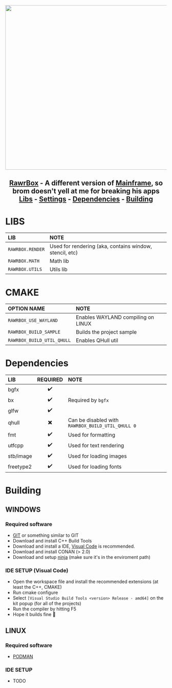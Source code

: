 <p align="center">
  <img src="https://i.rawr.dev/caw_sleep.png" width=512 /><br/>
</p>

<h2>
	<p align="center">
		<a href="https://github.com/MythicalRawr/rawrbox">RawrBox</a> - A different version of <a href="https://github.com/Goofy-Penguin/Mainframe">Mainframe</a>, so brom doesn't yell at me for breaking his apps<br/>
		<a href="#LIBS">Libs</a> -
		<a href="#CMAKE">Settings</a> -
		<a href="#Dependencies">Dependencies</a> -
		<a href="#Building">Building</a>
	</p>
</h2>

# LIBS

| LIB              | NOTE                                                    |
| :--------------- | :------------------------------------------------------ |
| `RAWRBOX.RENDER` | Used for rendering (aka, contains window, stencil, etc) |
| `RAWRBOX.MATH`   | Math lib                                                |
| `RAWRBOX.UTILS`  | Utils lib                                               |

# CMAKE

| OPTION NAME                | NOTE                               |
| :------------------------- | :--------------------------------- |
| `RAWRBOX_USE_WAYLAND`      | Enables WAYLAND compiling on LINUX |
| `RAWRBOX_BUILD_SAMPLE`     | Builds the project sample          |
| `RAWRBOX_BUILD_UTIL_QHULL` | Enables QHull util                 |

# Dependencies

| LIB       | REQUIRED | NOTE                                              |
| :-------- | :------: | :------------------------------------------------ |
| bgfx      |    ✔️    |                                                   |
| bx        |    ✔️    | Required by `bgfx`                                |
| glfw      |    ✔️    |                                                   |
| qhull     |    ✖️    | Can be disabled with `RAWRBOX_BUILD_UTIL_QHULL 0` |
| fmt       |    ✔️    | Used for formatting                               |
| utfcpp    |    ✔️    | Used for text rendering                           |
| stb/image |    ✔️    | Used for loading images                           |
| freetype2 |    ✔️    | Used for loading fonts                            |

# Building

## WINDOWS

### Required software

-   [GIT](https://git-scm.com/) or something similar to GIT
-   Download and install C++ Build Tools
-   Download and install a IDE, [Visual Code](https://code.visualstudio.com/) is recommended.
-   Download and install CONAN (> 2.0)
-   Download and setup [ninja](https://github.com/ninja-build/ninja/releases) (make sure it's in the enviroment path)

### IDE SETUP (Visual Code)

-   Open the workspace file and install the recommended extensions (at least the C++, CMAKE)
-   Run cmake configure
-   Select `[Visual Studio Build Tools <version> Release - amd64]` on the kit popup (for all of the projects)
-   Run the compiler by hitting F5
-   Hope it builds fine 🙏

## LINUX

### Required software

-   [PODMAN](https://podman.io/)

### IDE SETUP

-   TODO
